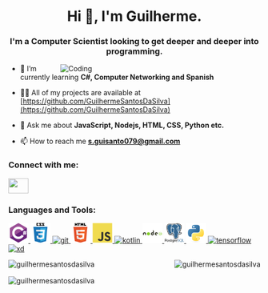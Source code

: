 <h1 align="center">Hi 👋, I'm Guilherme.</h1>
<h3 align="center">I'm a Computer Scientist looking to get deeper and deeper into programming.</h3>
<img align="right" alt="Coding" width="400" src="https://i.pinimg.com/originals/8b/35/fe/8b35fef55fba1a201c9c7a11d3ec3d64.gif">

- 🌱 I’m currently learning **C#, Computer Networking and Spanish**

- 👨‍💻 All of my projects are available at [https://github.com/GuilhermeSantosDaSilva](https://github.com/GuilhermeSantosDaSilva)

- 💬 Ask me about **JavaScript, Nodejs, HTML, CSS, Python etc.**

- 📫 How to reach me **s.guisanto079@gmail.com**

<h3 align="left">Connect with me:</h3>
<p align="left">
<a href="https://linkedin.com/in/guilherme-santos-da-silva-a0a8461b0" target="blank"><img align="center" src="https://raw.githubusercontent.com/rahuldkjain/github-profile-readme-generator/master/src/images/icons/Social/linked-in-alt.svg" height="30" width="40" /></a>
</p>

<h3 align="left">Languages and Tools:</h3>
<p align="left"> <a href="https://www.w3schools.com/cs/" target="_blank" rel="noreferrer"> <img src="https://raw.githubusercontent.com/devicons/devicon/master/icons/csharp/csharp-original.svg" alt="csharp" width="40" height="40"/> </a> <a href="https://www.w3schools.com/css/" target="_blank" rel="noreferrer"> <img src="https://raw.githubusercontent.com/devicons/devicon/master/icons/css3/css3-original-wordmark.svg" alt="css3" width="40" height="40"/> </a> <a href="https://git-scm.com/" target="_blank" rel="noreferrer"> <img src="https://www.vectorlogo.zone/logos/git-scm/git-scm-icon.svg" alt="git" width="40" height="40"/> </a> <a href="https://www.w3.org/html/" target="_blank" rel="noreferrer"> <img src="https://raw.githubusercontent.com/devicons/devicon/master/icons/html5/html5-original-wordmark.svg" alt="html5" width="40" height="40"/> </a> <a href="https://developer.mozilla.org/en-US/docs/Web/JavaScript" target="_blank" rel="noreferrer"> <img src="https://raw.githubusercontent.com/devicons/devicon/master/icons/javascript/javascript-original.svg" alt="javascript" width="40" height="40"/> </a> <a href="https://kotlinlang.org" target="_blank" rel="noreferrer"> <img src="https://www.vectorlogo.zone/logos/kotlinlang/kotlinlang-icon.svg" alt="kotlin" width="40" height="40"/> </a> <a href="https://nodejs.org" target="_blank" rel="noreferrer"> <img src="https://raw.githubusercontent.com/devicons/devicon/master/icons/nodejs/nodejs-original-wordmark.svg" alt="nodejs" width="40" height="40"/> </a> <a href="https://www.postgresql.org" target="_blank" rel="noreferrer"> <img src="https://raw.githubusercontent.com/devicons/devicon/master/icons/postgresql/postgresql-original-wordmark.svg" alt="postgresql" width="40" height="40"/> </a> <a href="https://www.python.org" target="_blank" rel="noreferrer"> <img src="https://raw.githubusercontent.com/devicons/devicon/master/icons/python/python-original.svg" alt="python" width="40" height="40"/> </a> <a href="https://www.tensorflow.org" target="_blank" rel="noreferrer"> <img src="https://www.vectorlogo.zone/logos/tensorflow/tensorflow-icon.svg" alt="tensorflow" width="40" height="40"/> </a> <a href="https://www.adobe.com/products/xd.html" target="_blank" rel="noreferrer"> <img src="https://cdn.worldvectorlogo.com/logos/adobe-xd.svg" alt="xd" width="40" height="40"/> </a> </p>

<p><img align="left" src="https://github-readme-stats.vercel.app/api/top-langs?username=guilhermesantosdasilva&show_icons=true&locale=en&layout=compact&theme=dark" alt="guilhermesantosdasilva" /></p>

<p>&nbsp;<img align="right" src="https://github-readme-stats.vercel.app/api?username=guilhermesantosdasilva&show_icons=true&locale=en&theme=dark" alt="guilhermesantosdasilva" /></p>

<p><img align="center" src="https://github-readme-streak-stats.herokuapp.com/?user=guilhermesantosdasilva&theme=dark" alt="guilhermesantosdasilva" /></p>
